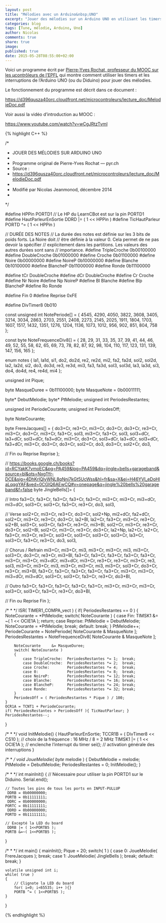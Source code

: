 ```yaml
---
layout: post
title: "Mélodies avec un Arduino&nbsp;UNO"
excerpt: "Jouer des mélodies sur un Arduino UNO en utilisant les timers et les interruptions"
categories: blog
tags: [Tune, mélodie, Arduino, Uno]
author: Nicolas
comments: true
share: true
image:
published: true
date: 2015-05-28T08:55:00+02:00
---
```




Voici un programme écrit par [Pierre-Yves Rochat, professeur du MOOC sur les µcontrôleurs de l’EPFL](https://fr.coursera.org/course/microcontroleurs) qui montre comment utiliser les timers et les interruptions de l’Arduino UNO (ou du Diduino) pour jouer des mélodies.

Le fonctionnement du programme est décrit dans ce document :

<https://d396qusza40orc.cloudfront.net/microcontroleurs/lecture_doc/MelodieDoc.pdf>

Voir aussi la vidéo d’introduction au MOOC :

<https://www.youtube.com/watch?v=wCgJRtzTvmI>


{% highlight C++ %}

/*
 * JOUER DES MÉLODIES SUR ARDUINO UNO
 *
 * Programme original de Pierre-Yves Rochat — pyr.ch
 * Source :
 * https://d396qusza40orc.cloudfront.net/microcontroleurs/lecture_doc/MelodieDoc.pdf
 *
 * Modifié par Nicolas Jeanmonod, décembre 2014
 *
 */





#define HPPin               PORTD1 // Le HP du LearnCBot est sur la pin PORTD1
#define HautParleurEnSortie DDRD  |= ( 1 << HPPin )
#define TicHautParleur      PORTD ^= ( 1 << HPPin )

// DURÉE DES NOTES
// La durée des notes est définie sur les 3 bits de poids forts. La Noire doit
// être définie à la valeur 0. Cela permet de ne pas devoir la spécifier
// explicitement dans les partitions. Les valeurs des autres durées sont sans
// importance.
#define TripleCroche 0b00100000
#define DoubleCroche 0b01000000
#define Croche       0b01100000
#define Noire        0b00000000
#define NoireP       0b10000000
#define Blanche      0b10100000
#define BlancheP     0b11000000
#define Ronde        0b11100000

#define tCr          DoubleCroche
#define dCr          DoubleCroche
#define Cr           Croche
#define Nr           Noire
#define Np           NoireP
#define Bl           Blanche
#define Blp          BlancheP
#define Ro           Ronde


#define Fin       0
#define Reprise   0xFE

#define DivTimer8 0b010


const unsigned int NotePeriode[] =
{
      4545,  4290,  4050,  3822,  3608,  3405,  3214,  3034,  2863,  2703,  2551,  2408,
      2273,  2145,  2025,  1911,  1804,  1703,  1607,  1517,  1432,  1351,  1276,  1204,
      1136,  1073,  1012,   956,   902,   851,   804,   758
};

const byte NoteFrequenceDiv8[] =
{
        28,    29,    31,    33,    35,    37,    39,    41,    44,    46,    49,    52,
        55,    58,    62,    65,    69,    73,    78,    82,    87,    92,    98,   104,
       110,   117,   123,   131,   139,   147,   156,   165
};

enum notes
{
       la1,  la1d,   si1,   do2,  do2d,   re2,  re2d,   mi2,   fa2,  fa2d,  sol2, sol2d,
       la2,  la2d,   si2,   do3,  do3d,   re3,  re3d,   mi3,   fa3,  fa3d,  sol3, sol3d,
       la3,  la3d,   si3,   do4,  do4d,   re4,  re4d,   mi4
};

unsigned int Pique;

byte MasqueDuree = 0b11100000;
byte MasqueNote  = 0b00011111;

byte* DebutMelodie;
byte* PtMelodie;
unsigned int PeriodesRestantes;

unsigned int PeriodeCourante;
unsigned int PeriodesOff;

byte NoteCourante;

byte FrereJacques[] =
{
do3+Cr,   re3+Cr,  mi3+Cr,   do3+Cr,  do3+Cr,  re3+Cr, mi3+Cr,  do3+Cr,
mi3+Cr,   fa3+Cr,  sol3,     mi3+Cr,  fa3+Cr,  sol3,
sol3+dCr, la3+dCr, sol3+dCr, fa3+dCr, mi3+Cr,  do3+Cr, sol3+dCr, la3+dCr, sol3+dCr, fa3+dCr, mi3+Cr, do3+Cr,
do3+Cr,   sol2+Cr, do3,      do3+Cr,  sol2+Cr, do3,

// Fin ou Reprise
Reprise
};

// https://books.google.ch/books?id=RCYakK7vmoEC&pg=PA459&lpg=PA459&dq=jingle+bells+garageband&source=bl&ots=Nxg1Yr-DCE&sig=4DhKrlQlvWNL8qNni7kGt5UcWss&hl=fr&sa=X&ei=H46YVI_eDoHlaLqqgYAF&ved=0CGIQ6AEwCQ#v=onepage&q=jingle%20bells%20garageband&f=false
byte JingleBells[]=
{

// Intro
fa3+Cr, fa3+Cr, fa3+Cr, fa3+Cr, fa3+Cr, mi3+Cr, mi3+Cr, mi3+dCr, mi3+dCr,
    sol3+Cr, sol3+Cr, fa3+Cr, re3+Cr, do3, sol3,

// Verse
sol2+Cr, mi3+Cr, re3+Cr, do3+Cr, sol2+Np, mi2+dCr, fa2+dCr,
    sol2+Cr, mi3+Cr, re3+Cr, do3+Cr, la2+Bl,
        la2+Cr, fa3+Cr, mi3+Cr, re3+Cr, si2+Bl,
            sol3+Cr, sol3+Cr, fa3+Cr, re3+Cr, mi3+Bl,
sol2+Cr, mi3+Cr, re3+Cr, do3+Cr, sol2+Bl,
    sol2+Cr, mi3+Cr, re3+Cr, do3+Cr, la2+Np, la2+Cr,
        la2+Cr, fa3+Cr, mi3+Cr, re3+Cr, sol3+Cr, sol3+Cr, sol3+Cr, sol3+Cr,
            la3+Cr, sol3+Cr, fa3+Cr, re3+Cr, do3, sol3,

// Chorus / Refrain
mi3+Cr, mi3+Cr, mi3, mi3+Cr, mi3+Cr, mi3,
    mi3+Cr, sol3+Cr, do3+Cr, re3+Cr, mi3+Bl,
        fa3+Cr, fa3+Cr, fa3+Cr, fa3+Cr, fa3+Cr, mi3+Cr, mi3+Cr, mi3+dCr, mi3+dCr,
            mi3+Cr, re3+Cr, re3+Cr, mi3+Cr, re3, sol3,
mi3+Cr, mi3+Cr, mi3, mi3+Cr, mi3+Cr, mi3,
    mi3+Cr, sol3+Cr, do3+Cr, re3+Cr, mi3+Bl,
        fa3+Cr, fa3+Cr, fa3+Cr, fa3+Cr, fa3+Cr, mi3+Cr, mi3+Cr, mi3+dCr, mi3+dCr,
            sol3+Cr, sol3+Cr,  fa3+Cr, re3+Cr, do3+Bl,

// Outro
fa3+Cr, fa3+Cr, fa3+Cr, fa3+Cr, fa3+Cr, mi3+Cr, mi3+Cr, mi3+Cr,
    sol3+Cr, sol3+Cr, fa3+Cr, re3+Cr, do3+Bl,

// Fin ou Reprise
Fin
};





/*
 *
 */
ISR( TIMER1_COMPA_vect )
{
    if( PeriodesRestantes == 0 )
    {
        NoteCourante = *PtMelodie;
        switch( NoteCourante )
        {
            case Fin:
                TIMSK1 &= ~( 1 << OCIE1A );
                return;
            case Reprise:
                PtMelodie    = DebutMelodie;
                NoteCourante = *PtMelodie;
                break;
            default:
                break;
        }
        PtMelodie++;
        PeriodeCourante   = NotePeriode[ NoteCourante & MasqueNote ];
        PeriodesRestantes = NoteFrequenceDiv8[ NoteCourante & MasqueNote ];

        NoteCourante     &= MasqueDuree;
        switch( NoteCourante )
        {
            case TripleCroche:  PeriodesRestantes *= 1;  break;
            case DoubleCroche:  PeriodesRestantes *= 2;  break;
            case Croche:        PeriodesRestantes *= 4;  break;
            case 0:             PeriodesRestantes *= 8;  break;
            case NoireP:        PeriodesRestantes *= 12; break;
            case Blanche:       PeriodesRestantes *= 16; break;
            case BlancheP:      PeriodesRestantes *= 24; break;
            case Ronde:         PeriodesRestantes *= 32; break;
        }
        PeriodesOff = ( PeriodesRestantes * Pique ) / 100;
    }
    OCR1A = TCNT1 + PeriodeCourante;
    if( PeriodesRestantes > PeriodesOff ){ TicHautParleur; }
    PeriodesRestantes--;
}





/*
 *
 */
void
InitMelodie()
{
    HautParleurEnSortie;
    TCCR1B  = ( DivTimer8 << CS10 ); // choix de la fréquence : 16 MHz / 8 = 2 MHz
    TIMSK1 |= ( 1 << OCIE1A );       // enclenche l’interrupt du timer
    sei();                           // activation générale des interruptions
}





/*
 *
 */
void
JoueMelodie( byte* melodie )
{
    DebutMelodie      = melodie;
    PtMelodie         = DebutMelodie;
    PeriodesRestantes = 0;
    InitMelodie();
}





/*
 *
 */
int
mainInit()
{
    // Nécessaire pour utiliser la pin PORTD1 sur le Diduino.
    Serial.end();

    // Toutes les pins de tous les ports en INPUT-PULLUP
     DDRB = 0b00000000;
    PORTB = 0b11111111;
     DDRC = 0b00000000;
    PORTC = 0b11111111;
     DDRD = 0b00000000;
    PORTD = 0b11111111;

    // Excepté la LED du board
     DDRB |= ( 1<<PORTB5 );
    PORTB &=~( 1<<PORTB5 );
}





/*
 *
 */
int
main()
{
    mainInit();
    Pique = 20;
    switch( 1 )
    {
        case 0:
            JoueMelodie( FrereJacques );
            break;
        case 1:
            JoueMelodie( JingleBells );
            break;
        default:
            break;
    }

    volatile unsigned int i;
    while( true )
    {
        // Clignote la LED du board
        for( i=0; i<65535; i++ ){}
        PORTB ^= ( 1<<PORTB5 );
    }
}

{% endhighlight %}

